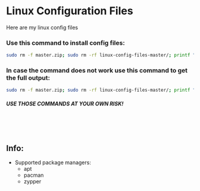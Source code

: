 
# Linux Configuration Files

Here are my linux config files


### Use this command to install config files:

```bash
sudo rm -f master.zip; sudo rm -rf linux-config-files-master/; printf "\n\e[93mStarting config file installation...\e[0m\n\n"; wget https://github.com/JacksStuff0905/linux-config-files/archive/master.zip &> /dev/null && unzip master.zip &> /dev/null && bash linux-config-files-master/load-config-files.sh; sudo rm master.zip
```

### In case the command does not work use this command to get the full output:

```bash
sudo rm -f master.zip; sudo rm -rf linux-config-files-master/; printf "\n\e[93mStarting config file installation...\e[0m\n\n"; wget https://github.com/JacksStuff0905/linux-config-files/archive/master.zip && unzip master.zip && bash linux-config-files-master/load-config-files.sh; sudo rm master.zip
```

#### *USE THOSE COMMANDS AT YOUR OWN RISK!*


<br><br><br>
## Info:
- Supported package managers:
    - apt
    - pacman
    - zypper
